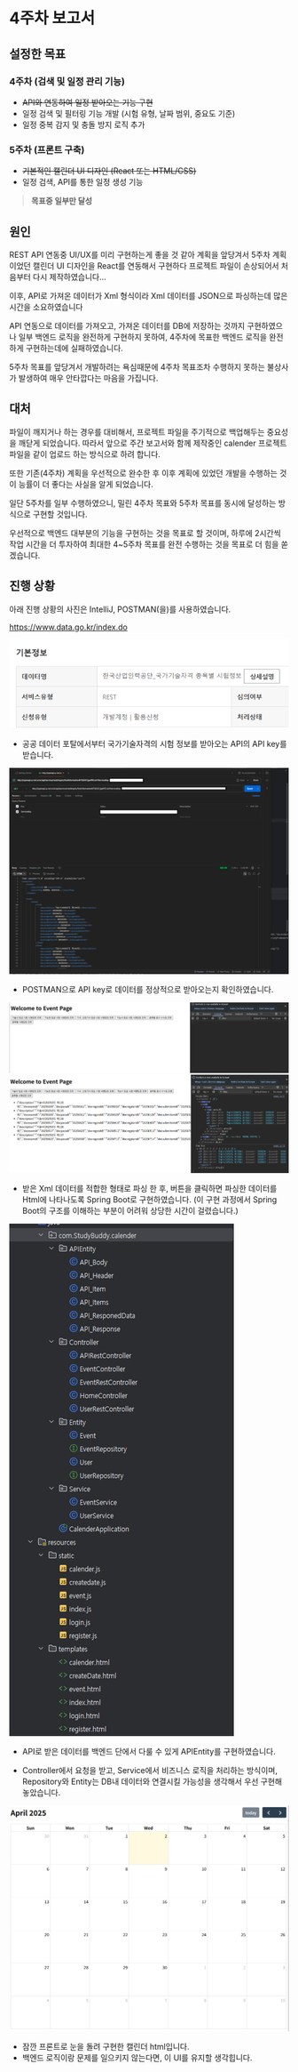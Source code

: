 # 4주차 보고서

## 설정한 목표

### 4주차 (검색 및 일정 관리 기능)

- ~~API와 연동하여 일정 받아오는 기능 구현~~
- 일정 검색 및 필터링 기능 개발 (시험 유형, 날짜 범위, 중요도 기준)
- 일정 중복 감지 및 충돌 방지 로직 추가

### 5주차 (프론트 구축)

- ~~기본적인 캘린더 UI 디자인 (React 또는 HTML/CSS)~~
- 일정 검색, API를 통한 일정 생성 기능

> **목표중 일부만 달성**

## 원인

REST API 연동중 UI/UX를 미리 구현하는게 좋을 것 같아 계획을 앞당겨서 5주차 계획이었던 캘린더 UI 디자인을 React를 연동해서 구현하다 프로젝트 파일이 손상되어서 처음부터 다시 제작하였습니다...

이후, API로 가져온 데이터가 Xml 형식이라 Xml 데이터를 JSON으로 파싱하는데 많은 시간을 소요하였습니다

API 연동으로 데이터를 가져오고, 가져온 데이터를 DB에 저장하는 것까지 구현하였으나 일부 백엔드 로직을 완전하게 구현하지 못하여, 4주차에 목표한 백엔드 로직을 완전하게 구현하는데에 실패하였습니다.

5주차 목표를 앞당겨서 개발하려는 욕심때문에 4주차 목표조차 수행하지 못하는 불상사가 발생하여 매우 안타깝다는 마음을 가집니다.

## 대처

파일이 깨지거나 하는 경우를 대비해서, 프로젝트 파일을 주기적으로 백업해두는 중요성을 깨닫게 되었습니다. 따라서 앞으로 주간 보고서와 함께 제작중인 calender 프로젝트 파일을 같이 업로드 하는 방식으로 하려 합니다.

또한 기존(4주차) 계획을 우선적으로 완수한 후 이후 계획에 있었던 개발을 수행하는 것이 능률이 더 좋다는 사실을 알게 되었습니다.

일단 5주차를 일부 수행하였으니, 밀린 4주차 목표와 5주차 목표를 동시에 달성하는 방식으로 구현할 것입니다.

우선적으로 백엔드 대부분의 기능을 구현하는 것을 목표로 할 것이며, 하루에 2시간씩 작업 시간을 더 투자하여 최대한 4~5주차 목표를 완전 수행하는 것을 목표로 더 힘을 쏟겠습니다.

## 진행 상황

아래 진행 상황의 사진은 IntelliJ, POSTMAN(을)를 사용하였습니다.

<https://www.data.go.kr/index.do>

![image](./src/4_3.png)

- 공공 데이터 포탈에서부터 국가기술자격의 시험 정보를 받아오는 API의 API key를 받습니다.

![image](./src/4_1.png)

- POSTMAN으로 API key로 데이터를 정상적으로 받아오는지 확인하였습니다.

![image](./src/4_5.png)
![image](./src/4_6.png)

- 받은 Xml 데이터를 적합한 형태로 파싱 한 후, 버튼을 클릭하면 파싱한 데이터를 Html에 나타나도록 Spring Boot로 구현하였습니다. (이 구현 과정에서 Spring Boot의 구조를 이해하는 부분이 어려워 상당한 시간이 걸렸습니다.)

![image](./src/4_2.png)

- API로 받은 데이터를 백엔드 단에서 다룰 수 있게 APIEntity를 구현하였습니다.

- Controller에서 요청을 받고, Service에서 비즈니스 로직을 처리하는 방식이며, Repository와 Entity는 DB내 데이터와 연결시킬 가능성을 생각해서 우선 구현해놓았습니다.

![image](./src/4_4.png)

- 잠깐 프론트로 눈을 돌려 구현한 캘린더 html입니다.
- 백엔드 로직이랑 문제를 일으키지 않는다면, 이 UI를 유지할 생각힙니다.
